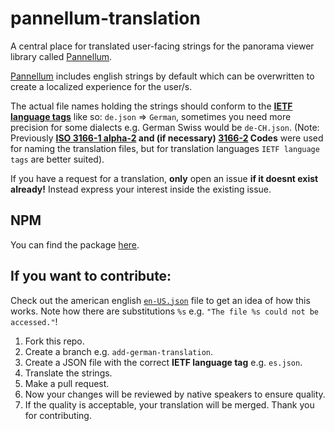 # pannellum-translation
A central place for translated user-facing strings for the panorama viewer library called [Pannellum](https://github.com/mpetroff/pannellum).

[Pannellum](https://github.com/mpetroff/pannellum) includes english strings by default which can be overwritten to create a localized experience for the user/s.

The actual file names holding the strings should conform to the **[IETF language tags]([https://en.wikipedia.org/wiki/IETF_language_tag](https://www.venea.net/web/culture_code))** like so: `de.json` => `German`, sometimes you need more precision for some dialects e.g. German Swiss would be `de-CH.json`.
(Note: Previously **[ISO 3166-1 alpha-2](https://en.wikipedia.org/wiki/ISO_3166-1) and (if necessary) [3166-2](https://en.wikipedia.org/wiki/ISO_3166-2) Codes** were used for naming the translation files, but for translation languages `IETF language tags` are better suited).

If you have a request for a translation, **only** open an issue **if it doesnt exist already!** Instead express your interest inside the existing issue.

## NPM

You can find the package [here](https://www.npmjs.com/package/pannellum-translation).

## If you want to contribute:

Check out the american english [`en-US.json`](https://github.com/DanielBiegler/pannellum-translation/blob/master/en-US.json) file to get an idea of how this works.
Note how there are substitutions `%s` e.g. `"The file %s could not be accessed."`!

1. Fork this repo.
2. Create a branch e.g. `add-german-translation`.
3. Create a JSON file with the correct **IETF language tag** e.g. `es.json`.
4. Translate the strings.
5. Make a pull request.
6. Now your changes will be reviewed by native speakers to ensure quality.
7. If the quality is acceptable, your translation will be merged. Thank you for contributing.
